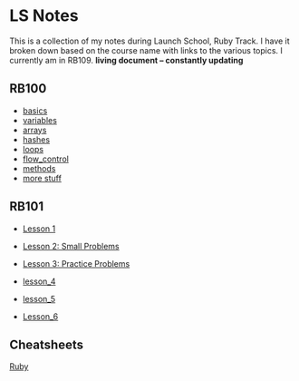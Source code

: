 # LS Notes

This is a collection of my notes during Launch School, Ruby Track. I have it broken down based on the course name with links to the various topics.  I currently am in RB109.
 **living document – constantly updating**

## RB100

- [basics](🍄RB100-Ruby/basics.md)
- [variables](🍄RB100-Ruby/variables.md)
- [arrays](🍄RB100-Ruby/arrays.md)
- [hashes](🍄RB100-Ruby/hashes.md)
- [loops](🍄RB100-Ruby/loops.md)
- [flow_control](🍄RB100-Ruby/flow_control.md)
- [methods](🍄RB100-Ruby/methods.md)
- [more stuff](🍄RB100-Ruby/more_stuff.md)

## RB101

- [Lesson 1](🚀RB101-Programming-Foundations/Lesson_1/notes.md)

- [Lesson 2: Small Problems](🚀RB101-Programming-Foundations/Lesson_2/notes.md)
- [Lesson 3: Practice Problems](🚀RB101-Programming-Foundations/lesson_3/contents.md)
- [lesson_4](🚀RB101-Programming-Foundations/Lesson_4)
- [lesson_5](🚀RB101-Programming-Foundations/Lesson_5)
- [Lesson_6](🚀RB101-Programming-Foundations/lesson_6)

## Cheatsheets

[Ruby](./cheatsheets/ruby-review.md)
